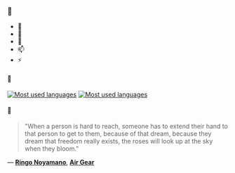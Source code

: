 ### 👋

- 🔭
- 🌱
- 💬
- 📫
- ⚡

#### 🧏

[![Most used languages](https://github-readme-stats-aynah.vercel.app/api/top-langs/?username=aynh&theme=solarized-dark&langs_count=6&layout=compact&hide_title=true)](https://github.com/anuraghazra/github-readme-stats#gh-dark-mode-only)
[![Most used languages](https://github-readme-stats-aynah.vercel.app/api/top-langs/?username=aynh&theme=solarized-light&langs_count=6&layout=compact&hide_title=true)](https://github.com/anuraghazra/github-readme-stats#gh-light-mode-only)

#### 💬

> "When a person is hard to reach, someone has to extend their hand to that person to get to them, because of that dream, because they dream that freedom really exists, the roses will look up at the sky when they bloom."

&mdash; [**Ringo Noyamano**](https://myanimelist.net/character.php?q=Ringo%20Noyamano&cat=character), [**Air Gear**](https://myanimelist.net/search/all?q=Air%20Gear&cat=all)
